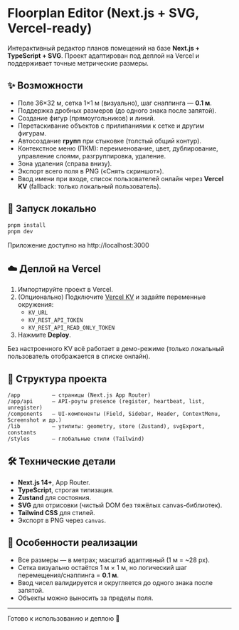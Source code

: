 # Floorplan Editor (Next.js + SVG, Vercel-ready)

Интерактивный редактор планов помещений на базе **Next.js + TypeScript + SVG**. Проект адаптирован под деплой на Vercel и поддерживает точные метрические размеры.

## ✨ Возможности
- Поле 36×32 м, сетка 1×1 м (визуально), шаг снаппинга — **0.1 м**.
- Поддержка дробных размеров (до одного знака после запятой).
- Создание фигур (прямоугольников) и линий.
- Перетаскивание объектов с прилипаниями к сетке и другим фигурам.
- Автосоздание **групп** при стыковке (толстый общий контур).
- Контекстное меню (ПКМ): переименование, цвет, дублирование, управление слоями, разгруппировка, удаление.
- Зона удаления (справа внизу).
- Экспорт всего поля в PNG («Снять скриншот»).
- Ввод имени при входе, список пользователей онлайн через **Vercel KV** (fallback: только локальный пользователь).

## 🚀 Запуск локально
```bash
pnpm install
pnpm dev
```
Приложение доступно на http://localhost:3000

## ☁️ Деплой на Vercel
1. Импортируйте проект в Vercel.
2. (Опционально) Подключите [Vercel KV](https://vercel.com/docs/storage/vercel-kv) и задайте переменные окружения:
   - `KV_URL`
   - `KV_REST_API_TOKEN`
   - `KV_REST_API_READ_ONLY_TOKEN`
3. Нажмите **Deploy**.

Без настроенного KV всё работает в демо-режиме (только локальный пользователь отображается в списке онлайн).

## 📂 Структура проекта
```
/app          – страницы (Next.js App Router)
/app/api      – API-роуты presence (register, heartbeat, list, unregister)
/components   – UI-компоненты (Field, Sidebar, Header, ContextMenu, Screenshot и др.)
/lib          – утилиты: geometry, store (Zustand), svgExport, constants
/styles       – глобальные стили (Tailwind)
```

## 🛠 Технические детали
- **Next.js 14+**, App Router.
- **TypeScript**, строгая типизация.
- **Zustand** для состояния.
- **SVG** для отрисовки (чистый DOM без тяжёлых canvas-библиотек).
- **Tailwind CSS** для стилей.
- Экспорт в PNG через `canvas`.

## 📌 Особенности реализации
- Все размеры — в метрах; масштаб адаптивный (1 м = ~28 px).
- Сетка визуально остаётся 1 м × 1 м, но логический шаг перемещения/снаппинга = **0.1 м**.
- Ввод чисел валидируется и округляется до одного знака после запятой.
- Объекты можно выносить за пределы поля.

---
Готово к использованию и деплою 🚀
